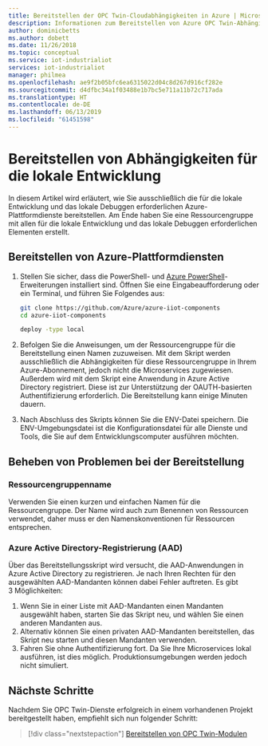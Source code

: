 ```yaml
---
title: Bereitstellen der OPC Twin-Cloudabhängigkeiten in Azure | Microsoft-Dokumentation
description: Informationen zum Bereitstellen von Azure OPC Twin-Abhängigkeiten.
author: dominicbetts
ms.author: dobett
ms.date: 11/26/2018
ms.topic: conceptual
ms.service: iot-industrialiot
services: iot-industrialiot
manager: philmea
ms.openlocfilehash: ae9f2b05bfc6ea6315022d04c8d267d916cf282e
ms.sourcegitcommit: d4dfbc34a1f03488e1b7bc5e711a11b72c717ada
ms.translationtype: HT
ms.contentlocale: de-DE
ms.lasthandoff: 06/13/2019
ms.locfileid: "61451598"
---
```

# <a name="deploying-dependencies-for-local-development"></a>Bereitstellen von Abhängigkeiten für die lokale Entwicklung

In diesem Artikel wird erläutert, wie Sie ausschließlich die für die lokale Entwicklung und das lokale Debuggen erforderlichen Azure-Plattformdienste bereitstellen.   Am Ende haben Sie eine Ressourcengruppe mit allen für die lokale Entwicklung und das lokale Debuggen erforderlichen Elementen erstellt.

## <a name="deploy-azure-platform-services"></a>Bereitstellen von Azure-Plattformdiensten

1. Stellen Sie sicher, dass die PowerShell- und [Azure PowerShell](https://docs.microsoft.com/powershell/azure/install-az-ps?view=azps-1.1.0)-Erweiterungen installiert sind.  Öffnen Sie eine Eingabeaufforderung oder ein Terminal, und führen Sie Folgendes aus:

   ```bash
   git clone https://github.com/Azure/azure-iiot-components
   cd azure-iiot-components
   ```

   ```bash
   deploy -type local
   ```

2. Befolgen Sie die Anweisungen, um der Ressourcengruppe für die Bereitstellung einen Namen zuzuweisen.  Mit dem Skript werden ausschließlich die Abhängigkeiten für diese Ressourcengruppe in Ihrem Azure-Abonnement, jedoch nicht die Microservices zugewiesen.  Außerdem wird mit dem Skript eine Anwendung in Azure Active Directory registriert.  Diese ist zur Unterstützung der OAUTH-basierten Authentifizierung erforderlich.  Die Bereitstellung kann einige Minuten dauern.

3. Nach Abschluss des Skripts können Sie die ENV-Datei speichern.  Die ENV-Umgebungsdatei ist die Konfigurationsdatei für alle Dienste und Tools, die Sie auf dem Entwicklungscomputer ausführen möchten.  

## <a name="troubleshooting-deployment-failures"></a>Beheben von Problemen bei der Bereitstellung

### <a name="resource-group-name"></a>Ressourcengruppenname

Verwenden Sie einen kurzen und einfachen Namen für die Ressourcengruppe.  Der Name wird auch zum Benennen von Ressourcen verwendet, daher muss er den Namenskonventionen für Ressourcen entsprechen.  

### <a name="azure-active-directory-aad-registration"></a>Azure Active Directory-Registrierung (AAD)

Über das Bereitstellungsskript wird versucht, die AAD-Anwendungen in Azure Active Directory zu registrieren.  Je nach Ihren Rechten für den ausgewählten AAD-Mandanten können dabei Fehler auftreten.   Es gibt 3 Möglichkeiten:

1. Wenn Sie in einer Liste mit AAD-Mandanten einen Mandanten ausgewählt haben, starten Sie das Skript neu, und wählen Sie einen anderen Mandanten aus.
2. Alternativ können Sie einen privaten AAD-Mandanten bereitstellen, das Skript neu starten und diesen Mandanten verwenden.
3. Fahren Sie ohne Authentifizierung fort.  Da Sie Ihre Microservices lokal ausführen, ist dies möglich. Produktionsumgebungen werden jedoch nicht simuliert.  

## <a name="next-steps"></a>Nächste Schritte

Nachdem Sie OPC Twin-Dienste erfolgreich in einem vorhandenen Projekt bereitgestellt haben, empfiehlt sich nun folgender Schritt:

> [!div class="nextstepaction"]
> [Bereitstellen von OPC Twin-Modulen](howto-opc-twin-deploy-modules.md)
